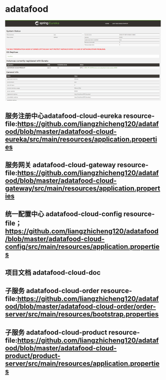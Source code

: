 # adatafood
![image](https://github.com/liangzhicheng120/adatafood/blob/master/adatafood-cloud-doc/1.png)
## 服务注册中心adatafood-cloud-eureka  resource-file:https://github.com/liangzhicheng120/adatafood/blob/master/adatafood-cloud-eureka/src/main/resources/application.properties
## 服务网关 adatafood-cloud-gateway resource-file:https://github.com/liangzhicheng120/adatafood/blob/master/adatafood-cloud-gateway/src/main/resources/application.properties
## 统一配置中心 adatafood-cloud-config  resource-file；https://github.com/liangzhicheng120/adatafood/blob/master/adatafood-cloud-config/src/main/resources/application.properties
## 项目文档 adatafood-cloud-doc 
## 子服务 adatafood-cloud-order resource-file:https://github.com/liangzhicheng120/adatafood/blob/master/adatafood-cloud-order/order-server/src/main/resources/bootstrap.properties
## 子服务 adatafood-cloud-product resource-file:https://github.com/liangzhicheng120/adatafood/blob/master/adatafood-cloud-product/product-server/src/main/resources/application.properties
